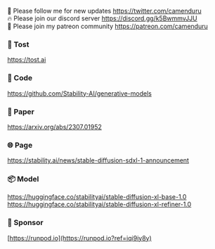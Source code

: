 🐣 Please follow me for new updates https://twitter.com/camenduru <br />
🔥 Please join our discord server https://discord.gg/k5BwmmvJJU <br />
🥳 Please join my patreon community https://patreon.com/camenduru <br />

### 🥪 Tost
https://tost.ai

### 🧬 Code
https://github.com/Stability-AI/generative-models

### 📄 Paper
https://arxiv.org/abs/2307.01952

### 🌐 Page
https://stability.ai/news/stable-diffusion-sdxl-1-announcement

### 📦 Model
https://huggingface.co/stabilityai/stable-diffusion-xl-base-1.0 <br />
https://huggingface.co/stabilityai/stable-diffusion-xl-refiner-1.0 <br />

### 🏢 Sponsor
[https://runpod.io](https://runpod.io?ref=iqi9iy8y)
